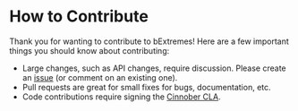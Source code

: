 # How to Contribute

Thank you for wanting to contribute to bExtremes! 
Here are a few important things you should know about contributing:

 * Large changes, such as API changes, require discussion. Please create 
 an [issue][] (or comment on an existing one).
 * Pull requests are great for small fixes for bugs, documentation, etc.
 * Code contributions require signing the [Cinnober CLA][].
 
 [issue]: https://github.com/cinnober/EVT/issues
 [Cinnober CLA]: http://www.cinnober.com/cla